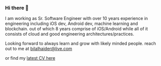 ### Hi there 👋

I am working as Sr. Software Engineer with over 10 years experience in engineering including iOS dev, Android dev, machine learning and blockchain.
out of which 8 years comprise of iOS/Android while all of it consists of cloud and good engineering architectures/practices.

Looking forward to always learn and grow with likely minded people. reach out to me at bilalhaider@live.com

or find my [latest CV here](https://github.com/M-Bilal-Haider/M-Bilal-Haider/blob/main/Bilal_Haider-CV.pdf)

<!--
**M-Bilal-Haider/M-Bilal-Haider** is a ✨ _special_ ✨ repository because its `README.md` (this file) appears on your GitHub profile.

Here are some ideas to get you started:

- 🔭 I’m currently working on ...
- 🌱 I’m currently learning ...
- 👯 I’m looking to collaborate on ...
- 🤔 I’m looking for help with ...
- 💬 Ask me about ...
- 📫 How to reach me: ...
- 😄 Pronouns: ...
- ⚡ Fun fact: ...
-->


